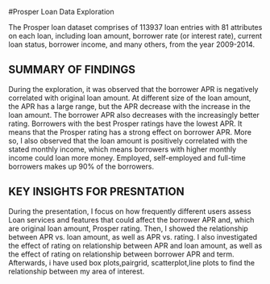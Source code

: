 
#Prosper Loan Data Exploration

The Prosper loan dataset comprises of 113937 loan entries with 81 attributes on each loan, including loan amount, borrower rate (or interest rate), current loan status, borrower income, and many others, from the year 2009-2014.
## SUMMARY OF FINDINGS
During the exploration, it was observed that the borrower APR is negatively correlated with original loan amount. At different size of the loan amount, the APR has a large range, but the APR decrease with the increase in the loan amount. The borrower APR also decreases with the increasingly better rating. Borrowers with the best Prosper ratings have the lowest APR. It means that the Prosper rating has a strong effect on borrower APR. 
More so, I also observed that the loan amount is positively correlated with the stated monthly income, which means borrowers with higher monthly income could loan more money. Employed, self-employed and full-time borrowers makes up 90% of the borrowers. 

## KEY INSIGHTS FOR PRESNTATION
During the presentation, I focus on how frequently different users assess Loan services and features that could affect the borrower APR and, which are original loan amount, Prosper rating. Then, I showed the relationship between APR vs. loan amount, as well as APR vs. rating. I also investigated the effect of rating on relationship between APR and loan amount, as well as the effect of rating on relationship between borrower APR and term.
Afterwards, i have used box plots,pairgrid, scatterplot,line plots to find the relationship between my area of interest.
